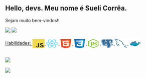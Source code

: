 ## Hello, devs. Meu nome é Sueli Corrêa. 
Sejam muito bem-vindos!!
 <div>
  <a href="https://github.com/sucorrea">
  <img height="180em" src="https://github-readme-stats.vercel.app/api?username=sucorrea&show_icons=true&theme=tokyonight&include_all_commits=true&count_private=true"/>
  <img height="180em" src="https://github-readme-stats.vercel.app/api/top-langs/?username=sucorrea&layout=compact&langs_count=10&theme=tokyonight"/>
</div>
<div style="display: inline_block"><br>
  Habilidades:
  <img align="center" alt="sucorrea-JS" height="30" width="40" src="https://github.com/devicons/devicon/blob/master/icons/javascript/javascript-original.svg">
  <img align="center" alt="sucorrea-react" height="30" width="40" src="https://raw.githubusercontent.com/devicons/devicon/master/icons/react/react-original.svg">
  
  <img align="center" alt="sucorrea-html" height="30" width="40" src="https://raw.githubusercontent.com/devicons/devicon/master/icons/html5/html5-original.svg">
  <img align="center" alt="sucorrea-css" height="30" width="40" src="https://raw.githubusercontent.com/devicons/devicon/master/icons/css3/css3-original.svg">
  <img align="center" alt="sucorrea-nodejs" height="30" width="40" src="https://raw.githubusercontent.com/devicons/devicon/master/icons/nodejs/nodejs-plain.svg">
  <img align="center" alt="sucorrea-postgresql" height="30" width="40" src="https://raw.githubusercontent.com/devicons/devicon/master/icons/postgresql/postgresql-plain.svg">
  <img align="center" alt="sucorrea-mysql" height="30" width="40" src="https://raw.githubusercontent.com/devicons/devicon/master/icons/mysql/mysql-original.svg">
  <img align="center" alt="sucorrea-docker" height="30" width="40" src="https://raw.githubusercontent.com/devicons/devicon/master/icons/docker/docker-original.svg">
</div>
  
  ##
 
<div>
  <a href="https://www.linkedin.com/in/sueli-corr%C3%AAa-de-oliveira-b5806225/" target="_blank"><img src="https://img.shields.io/badge/-LinkedIn-%230077B5?style=for-the-badge&logo=linkedin&logoColor=white" target="_blank"></a> 

  <a href = "mailto:oliver.sueli@gmail.com"><img src="https://img.shields.io/badge/-Gmail-%23333?style=for-the-badge&logo=gmail&logoColor=white" target="_blank"></a>
 
  <!-- ![Snake animation](hhttps://github.com/sucorrea/sucorrea/blob/main/.github/workflows/github-contribution-grid-snake.svg) -->
 
</div>
 
